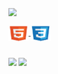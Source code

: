 <div>
   <a href="https://github.com/PriRodolpho">
  <!-- <img height="160em" src="https://github-readme-stats.vercel.app/api?username=PriRodolpho&show_icons=true&theme=tokyonight&include_all_commits=true&count_private=true"/> --!>
   <img height="160em" src="https://github-readme-stats.vercel.app/api/top-langs/?username=PriRodolpho&layout=compact&langs_count=6&theme=tokyonight"/>

</div>
<div style="display: inline_block"><br>
  <img align="center" alt="HTML" height="30" width="40" src="https://raw.githubusercontent.com/devicons/devicon/master/icons/html5/html5-original.svg">
  <img align="center" alt="CSS" height="30" width="40" src="https://raw.githubusercontent.com/devicons/devicon/master/icons/css3/css3-original.svg">
</div>
 
 <br>
  <br>
 
<div>  
  <a href = "mailto:ogrouverde@gmail.com"><img src="https://img.shields.io/badge/Gmail-D14836?style=for-the-badge&logo=gmail&logoColor=white" target="_blank"></a>
  <a href = "https://www.facebook.com/priscila.eduardo.9"><img src="https://img.shields.io/badge/Facebook-1877F2?style=for-the-badge&logo=facebook&logoColor=white" target="_blank"></a>
 
<!--![Snake animation](https://github.com/PriRodolpho/PriRodolpho/blob/output/github-contribution-grid-snake.svg) --!>
 
</div>
 
  
